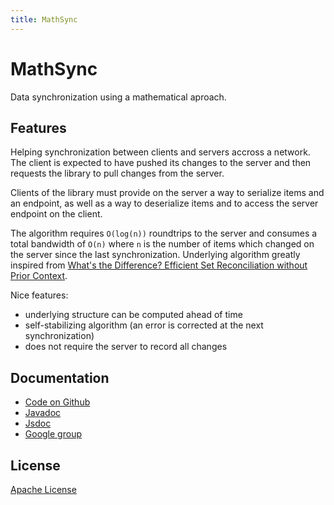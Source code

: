 ```yaml
---
title: MathSync
---
```


# MathSync

Data synchronization using a mathematical aproach.

## Features

Helping synchronization between clients and servers accross a network. The client is expected to have pushed its changes to the server and then requests the library to pull changes from the server.

Clients of the library must provide on the server a way to serialize items and an endpoint, as well as a way to deserialize  items and to access the server endpoint on the client.

The algorithm requires `O(log(n))` roundtrips to the server and consumes a total bandwidth of `O(n)` where `n` is the number of items which changed on the server since the last synchronization. Underlying algorithm greatly inspired from [What's the Difference? Efficient Set Reconciliation without Prior Context](http://conferences.sigcomm.org/sigcomm/2011/papers/sigcomm/p218.pdf).

Nice features:

* underlying structure can be computed ahead of time
* self-stabilizing algorithm (an error is corrected at the next synchronization)
* does not require the server to record all changes

## Documentation

* [Code on Github](https://github.com/3musket33rs/mathsync)
* [Javadoc](javadoc)
* [Jsdoc](jsdoc)
* [Google group](https://groups.google.com/forum/#!forum/mathsync)

## License

[Apache License](http://www.apache.org/licenses/LICENSE-2.0)
